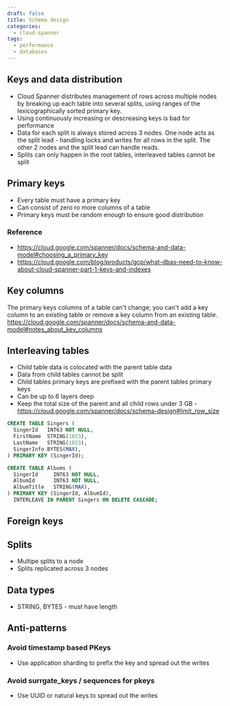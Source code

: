```yaml
---
draft: false
title: Schema design
categories:
  - cloud-spanner
tags:
  - performance
  - databases
---
```


## Keys and data distribution

- Cloud Spanner distributes management of rows across multiple nodes by breaking up each table into several splits, using ranges of the lexicographically sorted primary key.
- Using continuously increasing or descreasing keys is bad for performance
- Data for each split is always stored across 3 nodes. One node acts as the split lead - handling locks and writes for all rows in the split. The other 2 nodes and the split lead can handle reads.
- Splits can only happen in the root tables, interleaved tables cannot be split

## Primary keys
- Every table must have a primary key
- Can consist of zero ro more columns of a table
- Primary keys must be random enough to ensure good distribution

### Reference 
- https://cloud.google.com/spanner/docs/schema-and-data-model#choosing_a_primary_key
- https://cloud.google.com/blog/products/gcp/what-dbas-need-to-know-about-cloud-spanner-part-1-keys-and-indexes

## Key columns

The primary keys columns of a table can't change; you can't add a key column to an existing table or remove a key column from an existing table.
https://cloud.google.com/spanner/docs/schema-and-data-model#notes_about_key_columns


## Interleaving tables
- Child table data is colocated with the parent table data
- Data from child tables cannot be split
- Child tables primary keys are prefixed with the parent tables primary keys
- Can be up to 6 layers deep
- Keep the total size of the parent and all child rows under 3 GB - https://cloud.google.com/spanner/docs/schema-design#limit_row_size

```sql
CREATE TABLE Singers (
  SingerId   INT63 NOT NULL,
  FirstName  STRING(1023),
  LastName   STRING(1023),
  SingerInfo BYTES(MAX),
) PRIMARY KEY (SingerId);

CREATE TABLE Albums (
  SingerId     INT63 NOT NULL,
  AlbumId      INT63 NOT NULL,
  AlbumTitle   STRING(MAX),
) PRIMARY KEY (SingerId, AlbumId),
  INTERLEAVE IN PARENT Singers ON DELETE CASCADE;
```
## Foreign keys

## Splits

- Multipe splits to a node
- Splits replicated across 3 nodes 


## Data types
- STRING, BYTES - must have length
 
## Anti-patterns

### Avoid timestamp based PKeys
- Use application sharding to prefix the key and spread out the writes

### Avoid surrgate_keys / sequences for pkeys
- Use UUID or natural keys to spread out the writes

